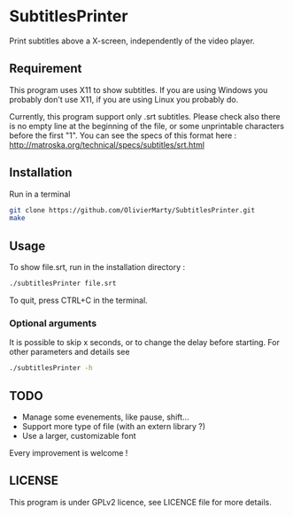 # SubtitlesPrinter

Print subtitles above a X-screen, independently of the video player.

## Requirement

This program uses X11 to show subtitles. If you are using Windows you probably don't use X11, if you are using Linux you probably do.

Currently, this program support only .srt subtitles. Please check also there is no empty line at the beginning of the file, or some unprintable characters before the first "1".
You can see the specs of this format here : http://matroska.org/technical/specs/subtitles/srt.html

## Installation

Run in a terminal
```bash
git clone https://github.com/OlivierMarty/SubtitlesPrinter.git
make
```

## Usage

To show file.srt, run in the installation directory :
```bash
./subtitlesPrinter file.srt
```

To quit, press CTRL+C in the terminal.

### Optional arguments

It is possible to skip x seconds, or to change the delay before starting. For other parameters and details see
```bash
./subtitlesPrinter -h
```

## TODO

* Manage some evenements, like pause, shift...
* Support more type of file (with an extern library ?)
* Use a larger, customizable font

Every improvement is welcome !

## LICENSE

This program is under GPLv2 licence, see LICENCE file for more details.
